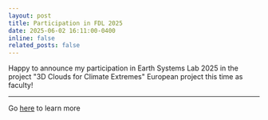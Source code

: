 ```yaml
---
layout: post
title: Participation in FDL 2025
date: 2025-06-02 16:11:00-0400
inline: false
related_posts: false
---
```


Happy to announce my participation in Earth Systems Lab 2025 in the project "3D Clouds for Climate Extremes" European project this time as faculty!

---

Go [here](https://eslab.ai/fdl-esl-2025) to learn more

